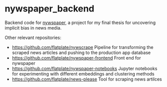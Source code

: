 # nywspaper_backend

Backend code for [nywspaper](https://nywspaper.com), a project for my final thesis for uncovering implicit bias in news media. 

Other relevant repositories:
- https://github.com/flatplate/nywscrape Pipeline for transforming the scraped news articles and pushing to the production app database
- https://github.com/flatplate/nywspaper-frontend Front end for nywspaper
- https://github.com/flatplate/nywspaper-notebooks Jupyter notebooks for experimenting with different embeddings and clustering methods
- https://github.com/flatplate/news-please Tool for scraping news artilces
